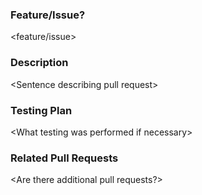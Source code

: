 ### Feature/Issue?
<feature/issue\>

### Description
<Sentence describing pull request\>

### Testing Plan
<What testing was performed if necessary\>

### Related Pull Requests
<Are there additional pull requests?\>
